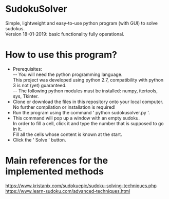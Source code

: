 # SudokuSolver
Simple, lightweight and easy-to-use python program (with GUI) to solve sudokus.  
Version 18-01-2019: basic functionality fully operational.  

# How to use this program?
- Prerequisites:  
  -- You will need the python programming language.  
     This project was developed using python 2.7, compatibility with python 3 is not (yet) guaranteed.  
  -- The following python modules must be installed: numpy, itertools, sys, Tkinter.
- Clone or download the files in this repository onto your local computer.  
  No further compilation or installation is required!
- Run the program using the command ' python sudokusolver.py '. 
- This command will pop up a window with an empty sudoku.  
  In order to fill a cell, click it and type the number that is supposed to go in it.  
  Fill all the cells whose content is known at the start.
- Click the ' Solve ' button. 

# Main references for the implemented methods
https://www.kristanix.com/sudokuepic/sudoku-solving-techniques.php  
https://www.learn-sudoku.com/advanced-techniques.html
